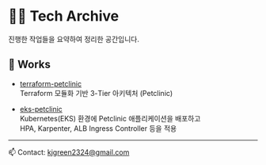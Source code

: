 # 👨‍💻 Tech Archive

진행한 작업들을 요약하여 정리한 공간입니다.  

## 📌 Works
- [terraform-petclinic](https://github.com/kjgreen2324/terraform-petclinic)  
  Terraform 모듈화 기반 3-Tier 아키텍처 (Petclinic)  

- [eks-petclinic](https://github.com/kjgreen2324/eks-petclinic)  
  Kubernetes(EKS) 환경에 Petclinic 애플리케이션을 배포하고  
  HPA, Karpenter, ALB Ingress Controller 등을 적용
  
---

📫 Contact: kjgreen2324@gmail.com
